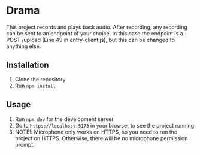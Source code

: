# Drama
This project records and plays back audio. After recording, any recording can be sent to an endpoint of your choice. 
In this case the endpoint is a POST /upload (Line 49 in entry-client.js), but this can be changed to anything else.

## Installation
1. Clone the repository
2. Run `npm install`

## Usage
1. Run `npm dev` for the development server
2. Go to `https://localhost:5173` in your browser to see the project running
3. NOTE!: Microphone only works on HTTPS, so you need to run the project on HTTPS. Otherwise, there will be no microphone permission prompt.
